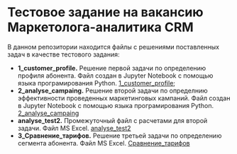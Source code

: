 # Тестовое задание на вакансию Маркетолога-аналитика CRM
В данном репозитории находится файлы с решениями поставленных задач в качестве тестового задания:
- **1_customer_profile.** Решение первой задачи по определению профиля абонента. Файл создан в Jupyter Notebook с помощью языка програмирования Python. [1_customer_profile](CRM_analytics/1_customer_profile.ipynb);
- **2_analyse_campaing.** Решение второй задачи по определнию эффективности проведенных маркетинговых кампаний.  Файл создан в Jupyter Notebook с помощью языка програмирования Python. [2_analyse_campaing](CRM_analytics/2_analyse_campaing.ipynb)
- **analyse_test2.** Промежуточный файл с расчетами для второй задачи. Файл MS Excel. [analyse_test2](CRM_analytics/analyse_test2.xlsx)
- **3_Сравнение_тарифов.** Решение третьей задачи по определению сегмента абонента. Файл MS Excel. [Сравнение_тарифов](CRM_analytics/3_Сравнение_тарифов.xlsx)
